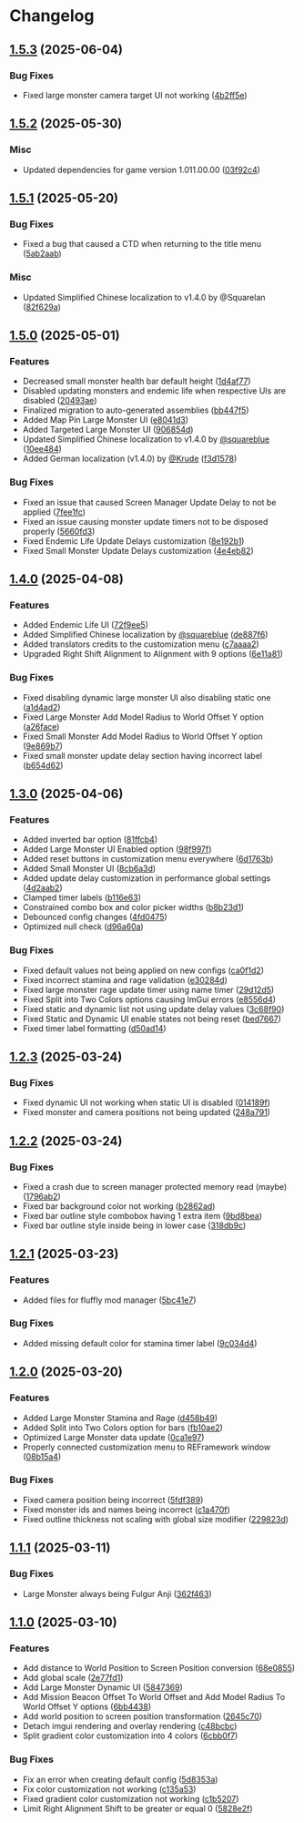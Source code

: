 # Changelog

## [1.5.3](https://github.com/GreenComfyTea/MHWs-YURI-Overlay/compare/v1.5.2...v1.5.3) (2025-06-04)


### Bug Fixes

* Fixed large monster camera target UI not working ([4b2ff5e](https://github.com/GreenComfyTea/MHWs-YURI-Overlay/commit/4b2ff5e68b46b4da3e4a5628ce25fc94610486a8))

## [1.5.2](https://github.com/GreenComfyTea/MHWs-YURI-Overlay/compare/v1.5.1...v1.5.2) (2025-05-30)


### Misc

* Updated dependencies for game version 1.011.00.00 ([03f92c4](https://github.com/GreenComfyTea/MHWs-YURI-Overlay/commit/03f92c4c95de6484f0e235aaccbc0ca3eccb07d1))

## [1.5.1](https://github.com/GreenComfyTea/MHWs-YURI-Overlay/compare/v1.5.0...v1.5.1) (2025-05-20)


### Bug Fixes

* Fixed a bug that caused a CTD when returning to the title menu ([5ab2aab](https://github.com/GreenComfyTea/MHWs-YURI-Overlay/commit/5ab2aab8405b4ba37d15b9fd078acaeffde2f227))

### Misc

* Updated Simplified Chinese localization to v1.4.0 by @Squarelan ([82f629a](https://github.com/GreenComfyTea/MHWs-YURI-Overlay/commit/82f629a9ba53174a9f471022a4b8701d37dcbd1f))

## [1.5.0](https://github.com/GreenComfyTea/MHWs-YURI-Overlay/compare/v1.4.0...v1.5.0) (2025-05-01)


### Features

* Decreased small monster health bar default height ([1d4af77](https://github.com/GreenComfyTea/MHWs-YURI-Overlay/commit/1d4af770c89e4e6fbd23800cf06483e73fd0ddfd))
* Disabled updating monsters and endemic life when respective UIs are disabled ([20493ae](https://github.com/GreenComfyTea/MHWs-YURI-Overlay/commit/20493aec35abf5e969ab1872d671812d0310a5be))
* Finalized migration to auto-generated assemblies ([bb447f5](https://github.com/GreenComfyTea/MHWs-YURI-Overlay/commit/bb447f572775c4dd2122ead6ad368977ba0df1b1))
* Added Map Pin Large Monster UI ([e8041d3](https://github.com/GreenComfyTea/MHWs-YURI-Overlay/commit/e8041d367670c6bd32f3b280d6fa8b412c3586d0))
* Added Targeted Large Monster UI ([906854d](https://github.com/GreenComfyTea/MHWs-YURI-Overlay/commit/906854dc2ad7158080cf2a4bd1c9792bc7dd1faf))
* Updated Simplified Chinese localization to v1.4.0 by [@squareblue](https://github.com/squareblue) ([10ee484](https://github.com/GreenComfyTea/MHWs-YURI-Overlay/commit/10ee4846d535380590f0ccde7f11e87b6d96b66f))
* Added German localization (v1.4.0) by [@Krude](https://github.com/Krude) ([f3d1578](https://github.com/GreenComfyTea/MHWs-YURI-Overlay/commit/f3d15784be91bd87495d6f9203bb3c67d989ecee))


### Bug Fixes

* Fixed an issue that caused Screen Manager Update Delay to not be applied ([7fee1fc](https://github.com/GreenComfyTea/MHWs-YURI-Overlay/commit/7fee1fc4adb176e7bfd91181c425961d24b1b4a8))
* Fixed an issue causing monster update timers not to be disposed properly ([5660fd3](https://github.com/GreenComfyTea/MHWs-YURI-Overlay/commit/5660fd38fc005c31609c625b541697b2c055ad69))
* Fixed Endemic Life Update Delays customization ([8e192b1](https://github.com/GreenComfyTea/MHWs-YURI-Overlay/commit/8e192b1758ad57feb1f96d4780072feec3c83041))
* Fixed Small Monster Update Delays customization ([4e4eb82](https://github.com/GreenComfyTea/MHWs-YURI-Overlay/commit/4e4eb822a31bad94f8ee480eabcfc2483a6bdf1e))

## [1.4.0](https://github.com/GreenComfyTea/MHWs-YURI-Overlay/compare/v1.3.0...v1.4.0) (2025-04-08)


### Features

* Added Endemic Life UI ([72f9ee5](https://github.com/GreenComfyTea/MHWs-YURI-Overlay/commit/72f9ee5e29cdcbdddc19b0763a2b2eb0359d32ec))
* Added Simplified Chinese localization by [@squareblue](https://github.com/squareblue) ([de887f6](https://github.com/GreenComfyTea/MHWs-YURI-Overlay/commit/de887f655dd91d2a19f2a66d4d72fda1956e55aa))
* Added translators credits to the customization menu ([c7aaaa2](https://github.com/GreenComfyTea/MHWs-YURI-Overlay/commit/c7aaaa2d495754d1b30f3895d3a837e68e318300))
* Upgraded Right Shift Alignment to Alignment with 9 options ([6e11a81](https://github.com/GreenComfyTea/MHWs-YURI-Overlay/commit/6e11a81251a9dd24a65d7ad25b71685ed335e322))


### Bug Fixes

* Fixed disabling dynamic large monster UI also disabling static one ([a1d4ad2](https://github.com/GreenComfyTea/MHWs-YURI-Overlay/commit/a1d4ad249d5f2c886e9584ab4495dc63fe3e4965))
* Fixed Large Monster Add Model Radius to World Offset Y option ([a26face](https://github.com/GreenComfyTea/MHWs-YURI-Overlay/commit/a26faceb6d08737ccff75a7aa606402f191fcf03))
* Fixed Small Monster Add Model Radius to World Offset Y option ([9e869b7](https://github.com/GreenComfyTea/MHWs-YURI-Overlay/commit/9e869b75f2d6124428b8f731475a98c2206c9363))
* Fixed small monster update delay section having incorrect label ([b654d62](https://github.com/GreenComfyTea/MHWs-YURI-Overlay/commit/b654d62b10a562ae925133b629e23a02df7bec82))

## [1.3.0](https://github.com/GreenComfyTea/MHWs-YURI-Overlay/compare/v1.2.3...v1.3.0) (2025-04-06)


### Features

* Added inverted bar option ([81ffcb4](https://github.com/GreenComfyTea/MHWs-YURI-Overlay/commit/81ffcb4513546c9a711e8cb8ea486934bc7e4a83))
* Added Large Monster UI Enabled option ([98f997f](https://github.com/GreenComfyTea/MHWs-YURI-Overlay/commit/98f997f38d20967a8639045cda9d490d89d46926))
* Added reset buttons in customization menu everywhere ([6d1763b](https://github.com/GreenComfyTea/MHWs-YURI-Overlay/commit/6d1763b1c5ee11e480d9ee13783cc040abcecada))
* Added Small Monster UI ([8cb6a3d](https://github.com/GreenComfyTea/MHWs-YURI-Overlay/commit/8cb6a3deb9262f1a446a442e3fe410c50d85e163))
* Added update delay customization in performance global settings ([4d2aab2](https://github.com/GreenComfyTea/MHWs-YURI-Overlay/commit/4d2aab29595f5a2085ad859444d1778fdabb4883))
* Clamped timer labels ([b116e63](https://github.com/GreenComfyTea/MHWs-YURI-Overlay/commit/b116e637940c57da158860965778b81a0237ef1f))
* Constrained combo box and color picker widths ([b8b23d1](https://github.com/GreenComfyTea/MHWs-YURI-Overlay/commit/b8b23d1d46ee6be66e94897cbb4cb0f70eeb6d22))
* Debounced config changes ([4fd0475](https://github.com/GreenComfyTea/MHWs-YURI-Overlay/commit/4fd0475c5b0546e09aced33e7a192a5ecc6d24bb))
* Optimized null check ([d96a60a](https://github.com/GreenComfyTea/MHWs-YURI-Overlay/commit/d96a60adbe449a13492c597d75fdb77ac302ab8d))


### Bug Fixes

* Fixed default values not being applied on new configs ([ca0f1d2](https://github.com/GreenComfyTea/MHWs-YURI-Overlay/commit/ca0f1d2d6914830b5db9f0968f1f1b6f87c0fac9))
* Fixed incorrect stamina and rage validation ([e30284d](https://github.com/GreenComfyTea/MHWs-YURI-Overlay/commit/e30284da4581a05a3176f2476bb1dbda99c8d900))
* Fixed large monster rage update timer using name timer ([29d12d5](https://github.com/GreenComfyTea/MHWs-YURI-Overlay/commit/29d12d50860e7183e4992285150d51a1e148b789))
* Fixed Split into Two Colors options causing ImGui errors ([e8556d4](https://github.com/GreenComfyTea/MHWs-YURI-Overlay/commit/e8556d4d4bff29b956d0d96aea7341e895794831))
* Fixed static and dynamic list not using update delay values ([3c68f90](https://github.com/GreenComfyTea/MHWs-YURI-Overlay/commit/3c68f90d313b0c7df9d409fecbef501ca3c0cafe))
* Fixed Static and Dynamic UI enable states not being reset ([bed7667](https://github.com/GreenComfyTea/MHWs-YURI-Overlay/commit/bed7667a374ccc54cdc4ff9598bb5f834067c1f9))
* Fixed timer label formatting ([d50ad14](https://github.com/GreenComfyTea/MHWs-YURI-Overlay/commit/d50ad14502b7815a9a5a6484886c233510e85546))

## [1.2.3](https://github.com/GreenComfyTea/MHWs-YURI-Overlay/compare/v1.2.2...v1.2.3) (2025-03-24)


### Bug Fixes

* Fixed dynamic UI not working when static UI is disabled ([014189f](https://github.com/GreenComfyTea/MHWs-YURI-Overlay/commit/014189f218ad56c7440a5bbdedaf5a7444a052fd))
* Fixed monster and camera positions not being updated ([248a791](https://github.com/GreenComfyTea/MHWs-YURI-Overlay/commit/248a79129e41466c2f721c2bbd0eb32dd8f50f77))

## [1.2.2](https://github.com/GreenComfyTea/MHWs-YURI-Overlay/compare/v1.2.1...v1.2.2) (2025-03-24)


### Bug Fixes

* Fixed a crash due to screen manager protected memory read (maybe) ([1796ab2](https://github.com/GreenComfyTea/MHWs-YURI-Overlay/commit/1796ab2398e8202e772187cf899c739b21fe7b32))
* Fixed bar background color not working ([b2862ad](https://github.com/GreenComfyTea/MHWs-YURI-Overlay/commit/b2862ad4d621c765022de2b0cb50f833bf4f4442))
* Fixed bar outline style combobox having 1 extra item ([9bd8bea](https://github.com/GreenComfyTea/MHWs-YURI-Overlay/commit/9bd8beaa158208642259723a076f4bcde302ddec))
* Fixed bar outline style inside being in lower case ([318db9c](https://github.com/GreenComfyTea/MHWs-YURI-Overlay/commit/318db9cfdff83b036f245aa6a3f617faad067b81))

## [1.2.1](https://github.com/GreenComfyTea/MHWs-YURI-Overlay/compare/v1.2.0...v1.2.1) (2025-03-23)


### Features

* Added files for fluffly mod manager ([5bc41e7](https://github.com/GreenComfyTea/MHWs-YURI-Overlay/commit/5bc41e7a065b396d571a29ad64c202b056539c16))


### Bug Fixes

* Added missing default color for stamina timer label ([9c034d4](https://github.com/GreenComfyTea/MHWs-YURI-Overlay/commit/9c034d49399fc35662e99de77932fcc6fd413413))

## [1.2.0](https://github.com/GreenComfyTea/MHWs-YURI-Overlay/compare/v1.1.1...v1.2.0) (2025-03-20)


### Features

* Added Large Monster Stamina and Rage ([d458b49](https://github.com/GreenComfyTea/MHWs-YURI-Overlay/commit/d458b49404d512b1500f0e661ce1bdb77b7a7d60))
* Added Split into Two Colors option for bars ([fb10ae2](https://github.com/GreenComfyTea/MHWs-YURI-Overlay/commit/fb10ae2e6e85642575319e2c5a8ad549a6f2b32c))
* Optimized Large Monster data update ([0ca1e97](https://github.com/GreenComfyTea/MHWs-YURI-Overlay/commit/0ca1e979da79083d6616dde0f08a80c3c10465da))
* Properly connected customization menu to REFramework window ([08b15a4](https://github.com/GreenComfyTea/MHWs-YURI-Overlay/commit/08b15a4296607f19fe876a33e5676a204750853b))


### Bug Fixes

* Fixed camera position being incorrect ([5fdf389](https://github.com/GreenComfyTea/MHWs-YURI-Overlay/commit/5fdf389470e96e570771631101689e583b40b42d))
* Fixed monster ids and names being incorrect ([c1a470f](https://github.com/GreenComfyTea/MHWs-YURI-Overlay/commit/c1a470f22b63513fa7c19c90354655e2225ae834))
* Fixed outline thickness not scaling with global size modifier ([229823d](https://github.com/GreenComfyTea/MHWs-YURI-Overlay/commit/229823db5b3a12210217fd0e6743177d874cd6cb))

## [1.1.1](https://github.com/GreenComfyTea/MHWs-YURI-Overlay/compare/v1.1.0...v1.1.1) (2025-03-11)


### Bug Fixes

* Large Monster always being Fulgur Anji ([362f463](https://github.com/GreenComfyTea/MHWs-YURI-Overlay/commit/362f4639285000cfc58aacaec7606077ff1041fe))

## [1.1.0](https://github.com/GreenComfyTea/MHWs-YURI-Overlay/compare/v1.0.0...v1.1.0) (2025-03-10)


### Features

* Add distance to World Position to Screen Position conversion ([68e0855](https://github.com/GreenComfyTea/MHWs-YURI-Overlay/commit/68e08557ccb6b63fe47b9e7cd7efc1963f09673d))
* Add global scale ([2e77fd1](https://github.com/GreenComfyTea/MHWs-YURI-Overlay/commit/2e77fd1041a80eee1395f35cb8c148f305019a5c))
* Add Large Monster Dynamic UI ([5847369](https://github.com/GreenComfyTea/MHWs-YURI-Overlay/commit/5847369ce80dd494855e47a673153c805c65702b))
* Add Mission Beacon Offset To World Offset and Add Model Radius To World Offset Y options ([6bb4438](https://github.com/GreenComfyTea/MHWs-YURI-Overlay/commit/6bb44386605cf1559af72fd97cdcf2bda02513c1))
* Add world position to screen position transformation ([2645c70](https://github.com/GreenComfyTea/MHWs-YURI-Overlay/commit/2645c70bd86dd4cba656832c3c064477dd1c50f7))
* Detach imgui rendering and overlay rendering ([c48bcbc](https://github.com/GreenComfyTea/MHWs-YURI-Overlay/commit/c48bcbcdb861c87df5eee8a3cb782139e1fbe07c))
* Split gradient color customization into 4 colors ([6cbb0f7](https://github.com/GreenComfyTea/MHWs-YURI-Overlay/commit/6cbb0f7543874b154828dd40b1a185db56356497))


### Bug Fixes

* Fix an error when creating default config ([5d8353a](https://github.com/GreenComfyTea/MHWs-YURI-Overlay/commit/5d8353af2eb899aef3ea9bd4171cbeda1cebfa6b))
* Fix color customization not working ([c135a53](https://github.com/GreenComfyTea/MHWs-YURI-Overlay/commit/c135a537f2d8951be5fd651b862d2a1239c97227))
* Fixed gradient color customization not working ([c1b5207](https://github.com/GreenComfyTea/MHWs-YURI-Overlay/commit/c1b520747fa1b41f5dc22cd2277b1855c6023933))
* Limit Right Alignment Shift to be greater or equal 0 ([5828e2f](https://github.com/GreenComfyTea/MHWs-YURI-Overlay/commit/5828e2f1a083b8a0019ac3005d0690992babdc66))

